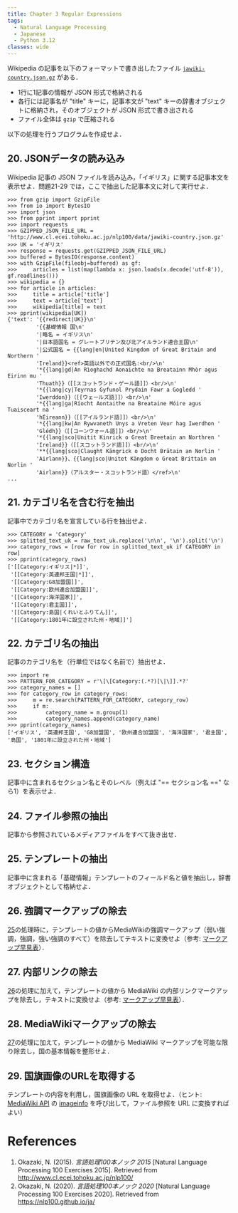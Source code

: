 ```yaml
---
title: Chapter 3 Regular Expressions
tags:
  - Natural Language Processing
  - Japanese
  - Python 3.12
classes: wide
---
```


Wikipedia の記事を以下のフォーマットで書き出したファイル [`jawiki-country.json.gz`](https://www.cl.ecei.tohoku.ac.jp/nlp100/data/jawiki-country.json.gz) がある．

- 1行に1記事の情報が JSON 形式で格納される
- 各行には記事名が "title" キーに，記事本文が "text" キーの辞書オブジェクトに格納され，そのオブジェクトが JSON 形式で書き出される
- ファイル全体は `gzip` で圧縮される

以下の処理を行うプログラムを作成せよ．

## 20. JSONデータの読み込み
Wikipedia 記事の JSON ファイルを読み込み，「イギリス」に関する記事本文を表示せよ．問題21-29 では，ここで抽出した記事本文に対して実行せよ．

```shell
>>> from gzip import GzipFile
>>> from io import BytesIO
>>> import json
>>> from pprint import pprint
>>> import requests
>>> GZIPPED_JSON_FILE_URL = 'http://www.cl.ecei.tohoku.ac.jp/nlp100/data/jawiki-country.json.gz'
>>> UK = 'イギリス'
>>> response = requests.get(GZIPPED_JSON_FILE_URL)
>>> buffered = BytesIO(response.content)
>>> with GzipFile(fileobj=buffered) as gf:
>>>     articles = list(map(lambda x: json.loads(x.decode('utf-8')), gf.readlines()))
>>> wikipedia = {}
>>> for article in articles:
>>>     title = article['title']
>>>     text = article['text']
>>>     wikipedia[title] = text
>>> pprint(wikipedia[UK])
{'text': '{{redirect|UK}}\n'
         '{{基礎情報 国\n'
         '|略名 = イギリス\n'
         '|日本語国名 = グレートブリテン及び北アイルランド連合王国\n'
         '|公式国名 = {{lang|en|United Kingdom of Great Britain and Northern '
         'Ireland}}<ref>英語以外での正式国名:<br/>\n'
         '*{{lang|gd|An Rìoghachd Aonaichte na Breatainn Mhòr agus Eirinn mu '
         'Thuath}}（[[スコットランド・ゲール語]]）<br/>\n'
         '*{{lang|cy|Teyrnas Gyfunol Prydain Fawr a Gogledd '
         'Iwerddon}}（[[ウェールズ語]]）<br/>\n'
         '*{{lang|ga|Ríocht Aontaithe na Breataine Móire agus Tuaisceart na '
         'hÉireann}}（[[アイルランド語]]）<br/>\n'
         '*{{lang|kw|An Rywvaneth Unys a Vreten Veur hag Iwerdhon '
         'Glédh}}（[[コーンウォール語]]）<br/>\n'
         '*{{lang|sco|Unitit Kinrick o Great Breetain an Northren '
         'Ireland}}（[[スコットランド語]]）<br/>\n'
         '**{{lang|sco|Claught Kängrick o Docht Brätain an Norlin '
         'Airlann}}、{{lang|sco|Unitet Kängdom o Great Brittain an Norlin '
         'Airlann}}（アルスター・スコットランド語）</ref>\n'
...
```

## 21. カテゴリ名を含む行を抽出
記事中でカテゴリ名を宣言している行を抽出せよ．

```shell
>>> CATEGORY = 'Category'
>>> splitted_text_uk = raw_text_uk.replace('\n\n', '\n').split('\n')
>>> category_rows = [row for row in splitted_text_uk if CATEGORY in row]
>>> pprint(category_rows)
['[[Category:イギリス|*]]',
 '[[Category:英連邦王国|*]]',
 '[[Category:G8加盟国]]',
 '[[Category:欧州連合加盟国]]',
 '[[Category:海洋国家]]',
 '[[Category:君主国]]',
 '[[Category:島国|くれいとふりてん]]',
 '[[Category:1801年に設立された州・地域]]']
```

## 22. カテゴリ名の抽出
記事のカテゴリ名を（行単位ではなく名前で）抽出せよ．

```shell
>>> import re
>>> PATTERN_FOR_CATEGORY = r'\[\[Category:(.*?)[\|\]].*?'
>>> category_names = []
>>> for category_row in category_rows:
>>>     m = re.search(PATTERN_FOR_CATEGORY, category_row)
>>>     if m:
>>>         category_name = m.group(1)
>>>         category_names.append(category_name)
>>> pprint(category_names)
['イギリス', '英連邦王国', 'G8加盟国', '欧州連合加盟国', '海洋国家', '君主国', '島国', '1801年に設立された州・地域']
```

## 23. セクション構造
記事中に含まれるセクション名とそのレベル（例えば "== セクション名 ==" なら1）を表示せよ．

## 24. ファイル参照の抽出
記事から参照されているメディアファイルをすべて抜き出せ．

## 25. テンプレートの抽出
記事中に含まれる「基礎情報」テンプレートのフィールド名と値を抽出し，辞書オブジェクトとして格納せよ．

## 26. 強調マークアップの除去
[25](https://stmsy.github.io/nlp-100-exercises-chapter-03/#25-%E3%83%86%E3%83%B3%E3%83%97%E3%83%AC%E3%83%BC%E3%83%88%E3%81%AE%E6%8A%BD%E5%87%BA)の処理時に，テンプレートの値からMediaWikiの強調マークアップ（弱い強調，強調，強い強調のすべて）を除去してテキストに変換せよ（参考: [マークアップ早見表](http://ja.wikipedia.org/wiki/Help:%E6%97%A9%E8%A6%8B%E8%A1%A8)）．

## 27. 内部リンクの除去
[26](https://stmsy.github.io/nlp-100-exercises-chapter-03/#26-%E5%BC%B7%E8%AA%BF%E3%83%9E%E3%83%BC%E3%82%AF%E3%82%A2%E3%83%83%E3%83%97%E3%81%AE%E9%99%A4%E5%8E%BB)の処理に加えて，テンプレートの値から MediaWiki の内部リンクマークアップを除去し，テキストに変換せよ（参考: [マークアップ早見表](http://ja.wikipedia.org/wiki/Help:%E6%97%A9%E8%A6%8B%E8%A1%A8)）．

## 28. MediaWikiマークアップの除去
[27](https://stmsy.github.io/nlp-100-exercises-chapter-03/#28-mediawiki%E3%83%9E%E3%83%BC%E3%82%AF%E3%82%A2%E3%83%83%E3%83%97%E3%81%AE%E9%99%A4%E5%8E%BB)の処理に加えて，テンプレートの値から MediaWiki マークアップを可能な限り除去し，国の基本情報を整形せよ．

## 29. 国旗画像のURLを取得する
テンプレートの内容を利用し，国旗画像の URL を取得せよ．（ヒント: [MediaWiki API](http://www.mediawiki.org/wiki/API:Main_page/ja) の [imageinfo](http://www.mediawiki.org/wiki/API:Properties/ja#imageinfo_.2F_ii) を呼び出して，ファイル参照を URL に変換すればよい）

# References
1. Okazaki, N. (2015). *言語処理100本ノック 2015* [Natural Language Processing 100 Exercises 2015]. Retrieved from http://www.cl.ecei.tohoku.ac.jp/nlp100/
2. Okazaki, N. (2020). *言語処理100本ノック 2020* [Natural Language Processing 100 Exercises 2020]. Retrieved from https://nlp100.github.io/ja/

